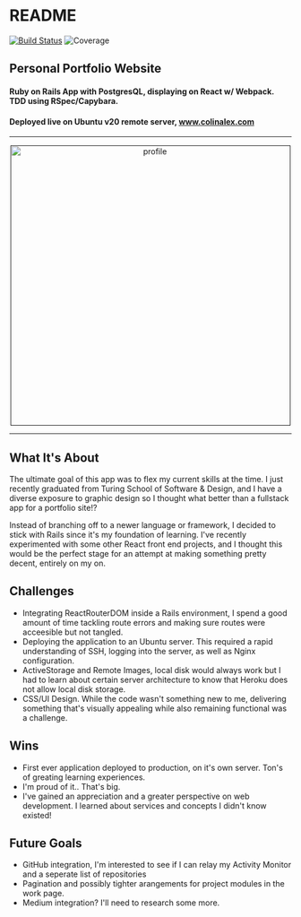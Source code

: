 # README
[![Build Status](https://travis-ci.com/colintalex/cta_portfolio.svg?branch=main)](https://travis-ci.com/colintalex/cta_portfolio)
![Coverage](./coverage/coverage.svg)

## Personal Portfolio Website

#### Ruby on Rails App with PostgresQL, displaying on React w/ Webpack. TDD using RSpec/Capybara.
#### Deployed live on Ubuntu v20 remote server, www.colinalex.com

<hr/>
<p align="center" style="margin-top:15px;">
  <a href="" target="">
    <img src="https://storage.googleapis.com/images_ctaportfolio/dlok3naz6f7hkw27upa941y9llj2?GoogleAccessId=cta-portfolio%40ctaportfolio.iam.gserviceaccount.com&Expires=1614081983&Signature=dJNaLV4gzyv7QA%2B9sVS3SxNw82BJqwcoEVOjTCyyssorYVtG6AZB6HTVUtGEhbM0IlVoXsKJQeFaDdr7nBui%2BHdSrNCq3M2zorXWYzcbb8EBzxG%2Fl98QMypA2l70tURA7pPBSshs7301O1gReUFTBnRTkbvpZSUvV3kNT6s3SEkT5eujKfRu2jYOXdDpdDkgBiNLVw0p7sT9E0GFM9SVi5G42o7TdxeOYvhx3nzeNwrbdXemctAsfvtiTk%2FuehqvcgMZr3maUSdmbl2eEfp5E2XQeqtBKeXWUAqHuxcH7vGt598BkgZHfRpf8qSgqL7Ptsm1X2gEE3MN9U6WIp391g%3D%3D&response-content-disposition=inline%3B+filename%3D%22Screen+Shot+2021-02-22+at+2.16.35+AM.png%22%3B+filename%2A%3DUTF-8%27%27Screen%2520Shot%25202021-02-22%2520at%25202.16.35%2520AM.png&response-content-type=image%2Fpng" alt="profile" height="500"/>
  </a>
</p>
<hr/>

## What It's About 
The ultimate goal of this app was to flex my current skills at the time. I just recently graduated from Turing School of Software & Design, and I have a diverse exposure to graphic design so I thought what better than a fullstack app for a portfolio site!?

Instead of branching off to a newer language or framework, I decided to stick with Rails since it's my foundation of learning. I've recently experimented with some other React front end projects, and I thought this would be the perfect stage for an attempt at making something pretty decent, entirely on my on. 


## Challenges
- Integrating ReactRouterDOM inside a Rails environment, I spend a good amount of time tackling route errors and making sure routes were acceesible but not tangled.
- Deploying the application to an Ubuntu server. This required a rapid understanding of SSH, logging into the server, as well as Nginx configuration.
- ActiveStorage and Remote Images, local disk would always work but I had to learn about certain server architecture to know that Heroku does not allow local disk storage. 
- CSS/UI Design. While the code wasn't something new to me, delivering something that's visually appealing while also remaining functional was a challenge.  

## Wins
- First ever application deployed to production, on it's own server. Ton's of greating learning experiences.
- I'm proud of it.. That's big. 
- I've gained an appreciation and a greater perspective on web development. I learned about services and concepts I didn't know existed!

## Future Goals
- GitHub integration, I'm interested to see if I can relay my Activity Monitor and a seperate list of repositories
- Pagination and possibly tighter arangements for project modules in the work page.
- Medium integration? I'll need to research some more.
